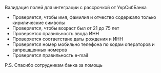 Валидация полей для интеграции с рассрочкой от УкрСибБанка

- Проверяется, чтобы имя, фамилия и отчество содержало только кирилические символы
- Проверяется, чтобы возраст был от 21 до 75 лет
- Проверяется правильность ввода ИНН
- Проверяется соответствие даты рождения и ИНН
- Проверяется номер мобильно телефона по кодам операторов и запрешщенных номеров
- Проверяется правильность e-mail

P.S. Спасибо сотрудникам банка за помощь
